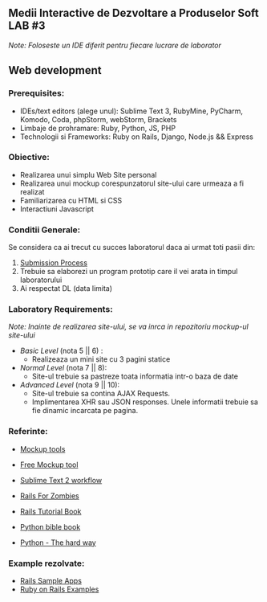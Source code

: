 ## Medii Interactive de Dezvoltare a Produselor Soft LAB #3

_Note: Foloseste un IDE diferit pentru fiecare lucrare de laborator_

##  Web development

### Prerequisites:
  - IDEs/text editors (alege unul): Sublime Text 3, RubyMine, PyCharm, Komodo, Coda, phpStorm, webStorm, Brackets
  - Limbaje de prohramare: Ruby, Python, JS, PHP
  - Technologii si Frameworks: Ruby on Rails, Django, Node.js && Express
  
### Obiective:
  - Realizarea unui simplu Web Site personal
  - Realizarea unui mockup corespunzatorul site-ului care urmeaza a fi realizat
  - Familiarizarea cu HTML si CSS
  - Interactiuni Javascript
  
### Conditii Generale:
  Se considera ca ai trecut cu succes laboratorul daca ai urmat toti pasii din:
  1. [Submission Process](https://github.com/BestMujik/MIDPS-labs/blob/master/Submission%20Process.md)
  2. Trebuie sa elaborezi un program prototip care il vei arata in timpul laboratorului
  3. Ai respectat DL (data limita)

### Laboratory Requirements:

_Note: Inainte de realizarea site-ului, se va inrca in repozitoriu mockup-ul site-ului_

  - _Basic Level_ (nota 5 || 6) :
    - Realizeaza un mini site cu 3 pagini statice
  - _Normal Level_ (nota 7 || 8):
    - Site-ul trebuie sa pastreze toata informatia intr-o baza de date
  - _Advanced Level_ (nota 9 || 10):
    - Site-ul trebuie sa contina AJAX Requests.
    - Implimentarea XHR sau JSON responses. Unele informatii trebuie sa fie dinamic incarcata pe pagina.


### Referinte:
  - [Mockup tools](https://speckyboy.com/10-completely-free-wireframing-and-mockup-tools/)
  - [Free Mockup tool](https://moqups.com/)

  - [Sublime Text 2 workflow](https://tutsplus.com/course/improve-workflow-in-sublime-text-2)
  - [Rails For Zombies](http://railsforzombies.org/)
  - [Rails Tutorial Book](http://ruby.railstutorial.org/ruby-on-rails-tutorial-book)

  - [Python bible book](http://www.diveintopython.net/)
  - [Python -  The hard way](http://learnpythonthehardway.org/book/)


### Example rezolvate:
  - [Rails Sample Apps](http://railsapps.github.com/)
  - [Ruby on Rails Examples](https://github.com/devalot/ror-example)

